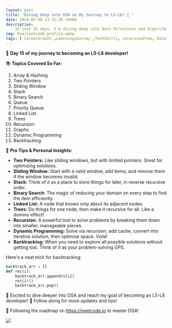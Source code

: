 ```yaml
---
layout: post
title: "Diving Deep into DSA on My Journey to L5-L6! 🚀 "
date: 2024-05-08 13:32:20 +0300
description: 
    In just 15 days, I'm diving deep into Data Structures and Algorithms (DSA) on my journey to becoming an L5-L6 developer! Follow along for more updates and tips as I progress on this exciting journey! 💻🚀 # Add post description (optional)
img: dsa/leetcode_profile.webp
tags: [ CareerGrowth ,LearningJourney ,TechSkills, interviewPrep, DataStructures, DSA, Algorithms, Programming]
---
```

🚀 **Day 15 of my journey to becoming an L5-L6 developer!**

📚 **Topics Covered So Far:**

1. Array & Hashing
2. Two Pointers
3. Sliding Window
4. Stack
5. Binary Search
6. Queue
7. Priority Queue
8. Linked List
9. Trees
10. Recursion
11. Graphs
12. Dynamic Programming
13. Backtracking

🎩 **Pro Tips & Personal Insights:**

- **Two Pointers:** Like sliding windows, but with limited pointers. Great for optimizing solutions.
- **Sliding Window:** Start with a valid window, add items, and remove them if the window becomes invalid.
- **Stack:** Think of it as a place to store things for later, in reverse recursive order.
- **Binary Search:** The magic of reducing your domain on every step to find the item efficiently.
- **Linked List:** A node that knows only about its adjacent nodes.
- **Trees:** Do things for one node, then make it recursive for all. Like a domino effect!
- **Recursion:** A powerful tool to solve problems by breaking them down into smaller, manageable pieces.
- **Dynamic Programming:** Solve via recursion, add cache, convert into iterative solution, then optimize space. Voila!
- **Backtracking:** When you need to explore all possible solutions without getting lost. Think of it as your problem-solving GPS.

Here's a neat trick for backtracking:
```python
backtrack_arr = []
def rec(i):
    backtrack_arr.append(s[i])
    rec(i+1)
    backtrack_arr.pop()
```
🚀 Excited to dive deeper into DSA and reach my goal of becoming an L5-L6 developer! 💪 Follow along for more updates and tips!

📖 Following the roadmap on https://neetcode.io to master DSA!

![]({{site.url}}{{site.baseurls}}/assets/img/dsa/neetcode_update_1.png)
